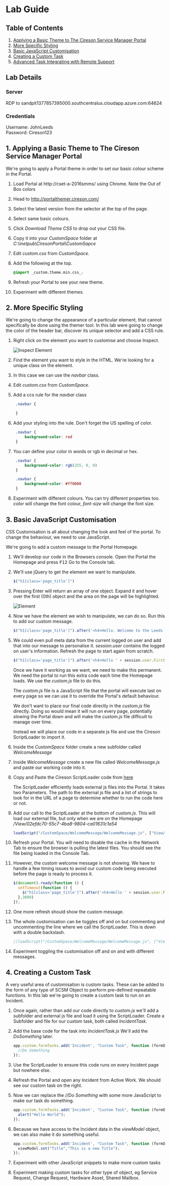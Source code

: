 # Lab Guide

## Table of Contents
1. [ Applying a Basic Theme to The Cireson Service Manager Portal ](#themer)
2. [ More Specific Styling ](#css)
3. [ Basic JavaScript Customisation ](#js)
4. [ Creating a Custom Task ](#task)
5. [ Advanced Task Integrating with Remote Support ](#advancedtask)

## Lab Details

### Server
RDP to sandpit1377857395000.southcentralus.cloudapp.azure.com:64624  

### Credentials
Username: JohnLeeds  
Password: Cireson123  

<a name="themer"></a>
## 1. Applying a Basic Theme to The Cireson Service Manager Portal

We're going to apply a Portal theme in order to set our basic colour scheme in the Portal.

1. Load Portal at http://cset-a-2016smms/ using Chrome. Note the Out of Box colors

1. Head to http://portalthemer.cireson.com/
1. Select the latest version from the selector at the top of the page.
1. Select same basic colours.
1. Click _Download Theme CSS_ to drop out your CSS file.
1. Copy it into your _CustomSpace_ folder at _C:\inetpub\CiresonPortal\CustomSapce_
1. Edit _custom.css_ from _CustomSpace_.
1. Add the following at the top.
   ```css
   @import _custom.theme.min.css_;
   ```
1. Refresh your Portal to see your new theme.
1. Experiment with different themes.

<a name="css"></a>
## 2. More Specific Styling

We're going to change the appearance of a particular element, that cannot specifically be done using the themer tool. In this lab were going to change the color of the header bar, discover its unique selector and add a CSS rule.

1. Right click on the element you want to customise and choose Inspect.

   ![Inspect Element][inspect]

1. Find the element you want to style in the HTML. We're looking for a unique class on the element.
1. In this case we can use the _navbar_ class.
1. Edit _custom.css_ from _CustomSpace_.
1. Add a ccs rule for the _navbar_ class
   ```css
    .navbar {

    }
   ```
1. Add your styling into the rule. Don't forget the US spelling of color.
   ```css
    .navbar {
        background-color: red
    }
   ```
1. You can define your color in words or rgb in decimal or hex.
   ```css
    .navbar {
        background-color: rgb(255, 0, 0)
    }
   ```
   ```css
    .navbar {
        background-color: #ff0000
    }
   ```
1. Experiment with different colours. You can try different properties too. _color_ will change the font colour, _font-size_ will change the font size.
<a name="js"></a>
## 3. Basic JavaScript Customisation

CSS Customisation is all about changing the look and feel of the portal. To change the behaviour, we need to use JavaScript.

We're going to add a custom message to the Portal Homepage.

1. We'll develop our code in the Browsers console. Open the Portal the Homepage and press <kbd>F12</kbd> Go to the Console tab.
1. We'll use jQuery to get the element we want to manipulate.
   ```javascript
   $("h1[class='page_title']")
   ```
1. Pressing <kdb>Enter</kbd> will return an array of one object. Expand it and hover over the first (0th) object and the area on the page will be highlighted.

   ![Element][element]
1. Now we have the element we wish to manipulate, we can do so. Run this to add our custom message.
   ```javascript
   $("h1[class='page_title']").after('<h4>Hello. Welcome to the Leeds Event Portal.</h4>');
   ```
1. We could even pull meta data from the current logged on user and add that into our message to personalise it. _session.user_ contains the logged on user's information. Refresh the page to start again from scratch.
   ```javascript
   $("h1[class='page_title']").after('<h4>Hello ' + session.user.FirstName + '. Welcome to the Leeds Event Portal.</h4>');
   ```
    Once we have it working as we want, we need to make this permanent. We need the portal to run this extra code each time the Homepage loads. We use the _custom.js_ file to do this.

    The _custom.js_ file is a JavaScript file that the portal will execute last on every page so we can use it to override the Portal's default behaviour.

    We don't want to place our final code directly in the _custom.js_ file directly. Doing so would mean it will run on every page, potentially slowing the Portal down and will make the _custom.js_ file difficult to manage over time.

    Instead we will place our code in a separate js file and use the Cireson ScriptLoader to import it.

1. Inside the _CustomSpace_ folder create a new subfolder called _WelcomeMessage_
1. Inside _WelcomeMessage_ create a new file called _WelcomeMessage.js_ and paste our working code into it.
1. Copy and Paste the Cireson ScriptLoader code from [here](./Snippets/ScriptLoader.js)

   The ScriptLoader efficiently loads external js files into the Portal. It takes two Parameters. The path to the external js file and a list of strings to look for in the URL of a page to determine whether to run the code here or not.

1. Add our call to the ScriptLoader at the bottom of _custom.js_. This will load our external file, but only when we are on the Homepage _/View/02efdc70-55c7-4ba8-9804-ca01631c1a54_
   ```javascript
   loadScript("/CustomSpace/WelcomeMessage/WelcomeMessage.js", ["View/02efdc70-55c7-4ba8-9804-ca01631c1a54"]);
   ```
1. Refresh your Portal. You will need to disable the cache in the Network Tab to ensure the browser is pulling the latest files. You should see the file being loaded in the Console Tab.
1. However, the custom welcome message is not showing. We have to handle a few timing issues to avoid our custom code being executed before the page is ready to process it.
   ```javascript
   $(document).ready(function () {
     setTimeout(function () {
       $("h1[class='page_title']").after('<h4>Hello ' + session.user.FirstName + '. Welcome to the Leeds Event Portal.</h4>');
     },3000)
   });
   ```
1. One more refresh should show the custom message.
1. The whole customisation can be toggles off and on but commenting and uncommenting the line where we call the ScriptLoader. This is down with a double backslash.
   ```javascript
   //loadScript("/CustomSpace/WelcomeMessage/WelcomeMessage.js", ["View/02efdc70-55c7-4ba8-9804-ca01631c1a54"]);
   ```
1. Experiment toggling the customisation off and on and with different messages.
<a name="task"></a>
## 4. Creating a Custom Task

A very useful area of customisation is custom tasks. These can be added to the form of any type of SCSM Object to perform pre-defined repeatable functions. In this lab we're going to create a custom task to run on an Incident.

1. Once again, rather than add our code directly to _custom.js_ we'll add a subfolder and external js file and load it using the ScriptLoader. Create a Subfolder and file for our custom task, both called _IncidentTask_.

1. Add the base code for the task into _IncidentTask.js_ We'll add the _DoSomething_ later.
   ```javascript
   app.custom.formTasks.add('Incident', "Custom Task", function (formObj, viewModel) {
     //Do Something
   });
   ```
1. Use the ScriptLoader to ensure this code runs on every Incident page but nowhere else.
1. Refresh the Portal and open any Incident from Active Work. We should see our custom task on the right.
1. Now we can replace the _//Do Something_ with some more JavaScript to make our task do something.
   ```javascript
   app.custom.formTasks.add('Incident', "Custom Task", function (formObj, viewModel) {
     alert("Hello World");
   });
   ```
1. Because we have access to the Incident data in the _viewModel_ object, we can also make it do something useful.
   ```javascript
   app.custom.formTasks.add('Incident', "Custom Task", function (formObj, viewModel) {
     viewModel.set("Title","This is a new Title");
   });
   ```
1. Experiment with other JavaScript snippets to make more custom tasks
1. Experiment making custom tasks for other type of object, eg Service Request, Change Request, Hardware Asset, Shared Mailbox.




[inspect]: https://github.com/geoffross/Leeds2019/raw/master/Images/Inspect.png "Inspect Element"
[element]: https://github.com/geoffross/Leeds2019/raw/master/Images/Element.png "Element"